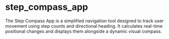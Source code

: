 # step_compass_app
The Step Compass App is a simplified navigation tool designed to track user movement using step counts and directional heading. It calculates real-time positional changes and displays them alongside a dynamic visual compass.
